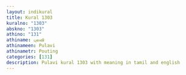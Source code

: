 ```yaml
---
layout: indikural
title: Kural 1303
kuralno: "1303"
abskno: "1303"
athino: "131"
athiname: புலவி
athinameen: Pulavi
athinametr: Pouting
categories: [131]
description: Pulavi kural 1303 with meaning in tamil and english 
---
```


